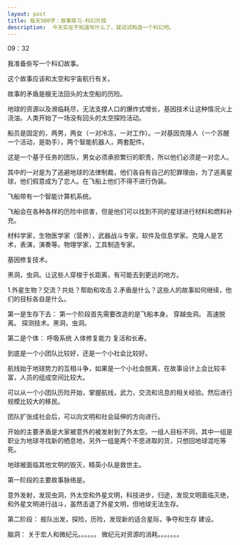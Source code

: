 ```yaml
---
layout: post
title: 每天500字：故事练习-科幻片段
description:  今天实在不知道写什么了，就试试构造一个科幻吧。
---
```


09：32

我准备些写一个科幻故事。

这个故事应该和太空和宇宙航行有关。

故事的矛盾是艘无法回头的太空船的历险。

地球的资源以及濒临耗尽，无法支撑人口的爆炸式增长，基因技术让这种情况火上浇油。人类开始了一场没有回头的太空探险活动。

船员是固定的，两男，两女（一对冷冻，一对工作）。一对基因克隆人（一个苏醒一个活动，是助手），两个智能机器人，两套配件。

这是一个基于任务的团队，男女必须承担繁衍的职责，所以他们必须是一对恋人。

其中的一对是为了逃避地球的法律制裁，他们各自有自己的犯罪理由，为了逃离星球，他们假意成为了恋人。在飞船上他们不得不进行伪装。

飞船带有一个智能计算机系统。

飞船会在各种各样的历险中损害，但是他们可以找到不同的星球进行材料和燃料补充。

材料学家，生物医学家（营养），武器战斗专家，软件及信息学家。克隆人是艺术，表演，演奏等。物理学家，工具制造专家。

基因修复技术。

黑洞，虫洞。让这些人穿梭于长距离，有可能去到更远的地方。

1.外星生物？交流？共处？帮助和攻击
2.矛盾是什么？这些人的故事如何继续，他们的目标各自是什么。

第一是生存下去：
第一个阶段首先需要改造的是飞船本身。
穿越虫洞。
高速脱离。
探测技术。黑洞，虫洞。

第二是个体：
呼吸系统
人体修复能力
复活和长寿。

到底是一个小团队比较好，还是一个小社会比较好。

航线始于地球势力的互相斗争，如果是一个小社会脱离，在故事设计上会比较丰富，人员的组成空间比较大。

可以从一个小团队历险开始，掌握航线，武力，交流和讯息的相关经验。然后进行规模比较大的移民。

团队扩张成社会后，可以向文明和社会延伸的方向进行。

开始的主要矛盾是大家被意外的被发射到了外太空。一组人目标不同，其中一组是职业为地球寻找新的栖息地，另外一组是两个不思进取的货，只想回地球混吃等死。

地球被面临其他文明的毁灭，精英小队是救世主。

第一阶段的主要故事脉络是。

意外发射，发现虫洞，外太空和外星文明，科技进步，归途，发现文明面临灭绝，和外星文明进行战斗，虽然击退了外星文明，但地球无法生存。

第二阶段：
舰队出发，探险，历险，发现新的适合星际，争夺和生存 建设。

脑洞：
关于宏人和微纪元。。。。。。
微纪元对资源的消耗。。。。。。。
